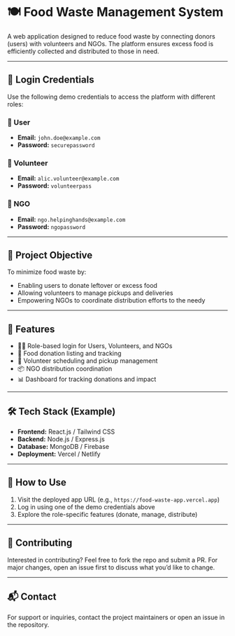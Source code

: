 # 🍽️ Food Waste Management System

A web application designed to reduce food waste by connecting donors (users) with volunteers and NGOs. The platform ensures excess food is efficiently collected and distributed to those in need.

---

## 🔐 Login Credentials

Use the following demo credentials to access the platform with different roles:

### 👤 User
- **Email:** `john.doe@example.com`  
- **Password:** `securepassword`

### 🤝 Volunteer
- **Email:** `alic.volunteer@example.com`  
- **Password:** `volunteerpass`

### 🏢 NGO
- **Email:** `ngo.helpinghands@example.com`  
- **Password:** `ngopassword`

---

## 🎯 Project Objective

To minimize food waste by:
- Enabling users to donate leftover or excess food
- Allowing volunteers to manage pickups and deliveries
- Empowering NGOs to coordinate distribution efforts to the needy

---

## 🚀 Features

- 🧑‍💻 Role-based login for Users, Volunteers, and NGOs
- 🥗 Food donation listing and tracking
- 🚚 Volunteer scheduling and pickup management
- 📦 NGO distribution coordination
- 📊 Dashboard for tracking donations and impact

---

## 🛠️ Tech Stack (Example)
- **Frontend:** React.js / Tailwind CSS
- **Backend:** Node.js / Express.js
- **Database:** MongoDB / Firebase
- **Deployment:** Vercel / Netlify

---

## 📁 How to Use

1. Visit the deployed app URL (e.g., `https://food-waste-app.vercel.app`)
2. Log in using one of the demo credentials above
3. Explore the role-specific features (donate, manage, distribute)

---

## 🙌 Contributing

Interested in contributing? Feel free to fork the repo and submit a PR. For major changes, open an issue first to discuss what you’d like to change.

---

## 📬 Contact

For support or inquiries, contact the project maintainers or open an issue in the repository.

